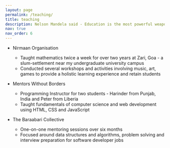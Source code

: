 ```yaml
---
layout: page
permalink: /teaching/
title: teaching
description: Nelson Mandela said - Education is the most powerful weapon which you can use to change the world. The following are my volunteering experiences for education
nav: true
nav_order: 6
---
```


- Nirmaan Organisation 
  - Taught mathematics twice a week for over two years at Zari, Goa - a slum-settlement near my undergraduate university campus
  - Conducted several workshops and activities involving music, art, games to provide a holistic learning experience and retain students

- Mentors Without Borders 
  - Programming Instructor for two students - Harinder from Punjab, India and Peter from Liberia
  - Taught fundamentals of computer science and web development using HTML, CSS and JavaScript 

- The Baraabari Collective
  - One-on-one mentoring sessions over six months
  - Focused around data structures and algorithms, problem solving and interview preparation for software developer jobs
